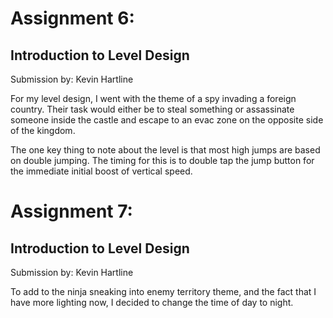 # Assignment 6:

## Introduction to Level Design

Submission by: Kevin Hartline

For my level design, I went with the theme of a spy invading a foreign
country. Their task would either be to steal something or assassinate 
someone inside the castle and escape to an evac zone on the opposite side
of the kingdom.

The one key thing to note about the level is that most high jumps are
based on double jumping. The timing for this is to double tap the
jump button for the immediate initial boost of vertical speed.

# Assignment 7:

## Introduction to Level Design

Submission by: Kevin Hartline

To add to the ninja sneaking into enemy territory theme, and the fact that I have more
lighting now, I decided to change the time of day to night.